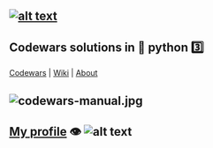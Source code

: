 [![alt text](https://img.shields.io/badge/python-3.6-red)](https://python.org)
---
## Codewars solutions in :snake: python :three:   
[Codewars](https://codewars.com) |  [Wiki](https://github.com/codewars/codewars.com/wiki) | [About](https://codewars.com/about)

![codewars-manual.jpg](https://i.postimg.cc/NjH5Sp6s/codewars-manual.jpg)
---
 ## [My profile](https://www.codewars.com/users/deedy-ru)  :eye:  ![alt text](https://www.codewars.com/users/deedy-ru/badges/small)
